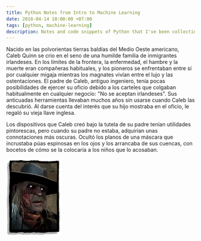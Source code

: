 ```yaml
---
title: Python Notes from Intro to Machine Learning
date: 2018-04-14 10:00:00 +07:00
tags: [python, machine-learning]
description: Notes and code snippets of Python that I've been collecting so far throughout the "Intro to Machine Learning" course.
---
```


Nacido en las polvorientas tierras baldías del Medio Oeste americano, Caleb Quinn se crio en el seno de una humilde familia de inmigrantes irlandeses. En los límites de la frontera, la enfermedad, el hambre y la muerte eran compañeras habituales, y los pioneros se enfrentaban entre sí por cualquier migaja mientras los magnates vivían entre el lujo y las ostentaciones. El padre de Caleb, antiguo ingeniero, tenía pocas posibilidades de ejercer su oficio debido a los carteles que colgaban habitualmente en cualquier negocio: "No se aceptan irlandeses". Sus anticuadas herramientas llevaban muchos años sin usarse cuando Caleb las descubrió. Al darse cuenta del interés que su hijo mostraba en el oficio, le regaló su vieja llave inglesa.

Los dispositivos que Caleb creó bajo la tutela de su padre tenían utilidades pintorescas, pero cuando su padre no estaba, adquirían unas connotaciones más oscuras. Ocultó los planos de una máscara que incrustaba púas espinosas en los ojos y los arrancaba de sus cuencas, con bocetos de cómo se la colocaría a los niños que lo acosaban.

![alt text](/assets/img/arponero.jpg)
